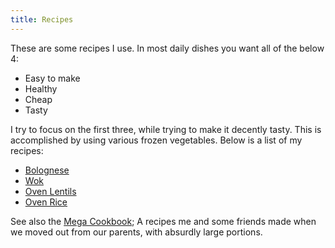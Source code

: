 ```yaml
---
title: Recipes
---
```


These are some recipes I use. In most daily dishes you want all of the below 4:

- Easy to make
- Healthy
- Cheap
- Tasty

I try to focus on the first three, while trying to make it decently
tasty. This is accomplished by using various frozen vegetables. Below is a
list of my recipes:

- [Bolognese](./bolognese)
- [Wok](./wok)
- [Oven Lentils](./oven-lentils)
- [Oven Rice](./oven-rice)

See also the [Mega Cookbook](./mega-cookbook); A recipes me and some friends
made when we moved out from our parents, with absurdly large portions.
